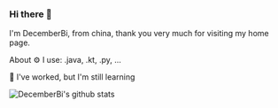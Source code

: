 ### Hi there 👋

<!--
**DecemberBi/DecemberBi** is a ✨ _special_ ✨ repository because its `README.md` (this file) appears on your GitHub profile.

Here are some ideas to get you started:

- 🔭 I’m currently working on ...
- 🌱 I’m currently learning ...
- 👯 I’m looking to collaborate on ...
- 🤔 I’m looking for help with ...
- 💬 Ask me about ...
- 📫 How to reach me: ...
- 😄 Pronouns: ...
- ⚡ Fun fact: ...
-->
I'm DecemberBi, from china, thank you very much for visiting my home page.

About
⚙ I use: .java, .kt, .py, ...

🌱 I've worked, but I'm still learning

<img align="left" src="https://github-readme-stats.vercel.app/api?username=DecemberBi&show_icons=true&hide_title=true&hide=contribs&include_all_commits=true&theme=blueberry" alt="DecemberBi's github stats"/>
